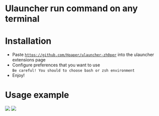 # Ulauncher run command on any terminal

# Installation
* Paste <code>https://github.com/Hoaper/ulauncher-zh0per</code> into the ulauncher extensions page
* Configure preferences that you want to use <br /> ```Be careful! You should to choose bash or zsh environment```
* Enjoy!

# Usage example
<img src="https://github.com/Hoaper/ulauncher-zh0per/blob/main/images/Screenshot%20from%202021-11-03%2010-03-23.png" width="auto" height="auto" />

<img src="https://github.com/Hoaper/ulauncher-zh0per/blob/main/images/example-1.png" width="auto" height="auto" />
